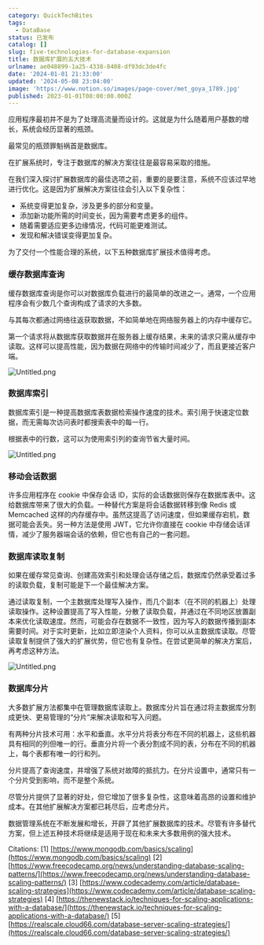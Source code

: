 ```yaml
---
category: QuickTechBites
tags:
  - DataBase
status: 已发布
catalog: []
slug: five-technologies-for-database-expansion
title: 数据库扩展的五大技术
urlname: ae048899-1a25-4338-8408-df93dc3de4fc
date: '2024-01-01 21:33:00'
updated: '2024-05-08 23:04:00'
image: 'https://www.notion.so/images/page-cover/met_goya_1789.jpg'
published: 2023-01-01T08:00:00.000Z
---
```


应用程序最初并不是为了处理高流量而设计的。这就是为什么随着用户基数的增长，系统会经历显著的瓶颈。


最常见的瓶颈罪魁祸首是数据库。


在扩展系统时，专注于数据库的解决方案往往是最容易采取的措施。


在我们深入探讨扩展数据库的最佳选项之前，重要的是要注意，系统不应该过早地进行优化。这是因为扩展解决方案往往会引入以下复杂性：

- 系统变得更加复杂，涉及更多的部分和变量。
- 添加新功能所需的时间变长，因为需要考虑更多的组件。
- 随着需要适应更多边缘情况，代码可能更难测试。
- 发现和解决错误变得更加复杂。

为了交付一个性能合理的系统，以下五种数据库扩展技术值得考虑。


### **缓存数据库查询**


缓存数据库查询是你可以对数据库负载进行的最简单的改进之一。通常，一个应用程序会有少数几个查询构成了请求的大多数。


与其每次都通过网络往返获取数据，不如简单地在网络服务器上的内存中缓存它。


第一个请求将从数据库获取数据并在服务器上缓存结果，未来的请求只需从缓存中读取。这样可以提高性能，因为数据在网络中的传输时间减少了，而且更接近客户端。


![Untitled.png](https://prod-files-secure.s3.us-west-2.amazonaws.com/5d24fe63-e567-4804-86f9-9fdc62e13082/90ccd300-8cb4-4392-a93f-76f7d0b7f352/Untitled.png?X-Amz-Algorithm=AWS4-HMAC-SHA256&X-Amz-Content-Sha256=UNSIGNED-PAYLOAD&X-Amz-Credential=AKIAT73L2G45FSPPWI6X%2F20241210%2Fus-west-2%2Fs3%2Faws4_request&X-Amz-Date=20241210T213527Z&X-Amz-Expires=3600&X-Amz-Signature=259ea1f837a0ef6aa5073a6fcf73172cace824a70e1f865ac90b891de8d4c31d&X-Amz-SignedHeaders=host&x-id=GetObject)


### **数据库索引**


数据库索引是一种提高数据库表数据检索操作速度的技术。索引用于快速定位数据，而无需每次访问表时都搜索表中的每一行。


根据表中的行数，这可以为使用索引列的查询节省大量时间。


![Untitled.png](https://prod-files-secure.s3.us-west-2.amazonaws.com/5d24fe63-e567-4804-86f9-9fdc62e13082/d4109739-24f9-4adf-abd6-8eec0d12f3c8/Untitled.png?X-Amz-Algorithm=AWS4-HMAC-SHA256&X-Amz-Content-Sha256=UNSIGNED-PAYLOAD&X-Amz-Credential=AKIAT73L2G45FSPPWI6X%2F20241210%2Fus-west-2%2Fs3%2Faws4_request&X-Amz-Date=20241210T213527Z&X-Amz-Expires=3600&X-Amz-Signature=5d68b73ec193016898ffe9944187f66d04f898a94dfd18e446a739db31c13ef9&X-Amz-SignedHeaders=host&x-id=GetObject)


### **移动会话数据**


许多应用程序在 cookie 中保存会话 ID，实际的会话数据则保存在数据库表中。这给数据库带来了很大的负载。一种替代方案是将会话数据转移到像 Redis 或 Memcached 这样的内存缓存中。虽然这提高了访问速度，但如果缓存宕机，数据可能会丢失。另一种方法是使用 JWT，它允许你直接在 cookie 中存储会话详情，减少了服务器端会话的依赖，但它也有自己的一套问题。


### **数据库读取复制**


如果在缓存常见查询、创建高效索引和处理会话存储之后，数据库仍然承受着过多的读取负载，复制可能是下一个最佳解决方案。


通过读取复制，一个主数据库处理写入操作，而几个副本（在不同的机器上）处理读取操作。这种设置提高了写入性能，分散了读取负载，并通过在不同地区放置副本来优化读取速度。然而，可能会存在数据不一致性，因为写入的数据传播到副本需要时间。对于实时更新，比如立即渲染个人资料，你可以从主数据库读取。尽管读取复制提供了强大的扩展优势，但它也有复杂性。在尝试更简单的解决方案后，再考虑这种方法。


![Untitled.png](https://prod-files-secure.s3.us-west-2.amazonaws.com/5d24fe63-e567-4804-86f9-9fdc62e13082/24928cbe-8502-42c3-8c51-57b72171cc67/Untitled.png?X-Amz-Algorithm=AWS4-HMAC-SHA256&X-Amz-Content-Sha256=UNSIGNED-PAYLOAD&X-Amz-Credential=AKIAT73L2G45FSPPWI6X%2F20241210%2Fus-west-2%2Fs3%2Faws4_request&X-Amz-Date=20241210T213527Z&X-Amz-Expires=3600&X-Amz-Signature=de91cedf5319a26aceeb58241e23cde1ff7ddfaab2b723bda50086359ffb5562&X-Amz-SignedHeaders=host&x-id=GetObject)


### **数据库分片**


大多数扩展方法都集中在管理数据库读取上。数据库分片旨在通过将主数据库分割成更快、更易管理的“分片”来解决读取和写入问题。


有两种分片技术可用：水平和垂直。水平分片将表分布在不同的机器上，这些机器具有相同的列但唯一的行。垂直分片将一个表分割成不同的表，分布在不同的机器上，每个表都有唯一的行和列。


分片提高了查询速度，并增强了系统对故障的抵抗力。在分片设置中，通常只有一个分片受到影响，而不是整个系统。


尽管分片提供了显著的好处，但它增加了很多复杂性，这意味着高昂的设置和维护成本。在其他扩展解决方案都已耗尽后，应考虑分片。


数据管理系统在不断发展和增长，开辟了其他扩展数据库的技术。尽管有许多替代方案，但上述五种技术将继续是适用于现在和未来大多数用例的强大技术。


Citations:
[1] [https://www.mongodb.com/basics/scaling](https://www.mongodb.com/basics/scaling)
[2] [https://www.freecodecamp.org/news/understanding-database-scaling-patterns/](https://www.freecodecamp.org/news/understanding-database-scaling-patterns/)
[3] [https://www.codecademy.com/article/database-scaling-strategies](https://www.codecademy.com/article/database-scaling-strategies)
[4] [https://thenewstack.io/techniques-for-scaling-applications-with-a-database/](https://thenewstack.io/techniques-for-scaling-applications-with-a-database/)
[5] [https://realscale.cloud66.com/database-server-scaling-strategies/](https://realscale.cloud66.com/database-server-scaling-strategies/)

